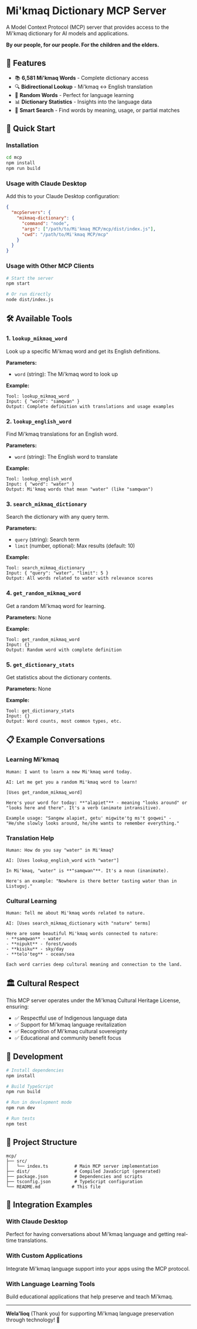 # Mi'kmaq Dictionary MCP Server

A Model Context Protocol (MCP) server that provides access to the Mi'kmaq dictionary for AI models and applications.

**By our people, for our people. For the children and the elders.**

## 🌟 Features

- 📚 **6,581 Mi'kmaq Words** - Complete dictionary access
- 🔍 **Bidirectional Lookup** - Mi'kmaq ↔ English translation
- 🎲 **Random Words** - Perfect for language learning
- 📊 **Dictionary Statistics** - Insights into the language data
- 🔎 **Smart Search** - Find words by meaning, usage, or partial matches

## 🚀 Quick Start

### Installation

```bash
cd mcp
npm install
npm run build
```

### Usage with Claude Desktop

Add this to your Claude Desktop configuration:

```json
{
  "mcpServers": {
    "mikmaq-dictionary": {
      "command": "node",
      "args": ["/path/to/Mi'kmaq MCP/mcp/dist/index.js"],
      "cwd": "/path/to/Mi'kmaq MCP/mcp"
    }
  }
}
```

### Usage with Other MCP Clients

```bash
# Start the server
npm start

# Or run directly
node dist/index.js
```

## 🛠️ Available Tools

### 1. `lookup_mikmaq_word`
Look up a specific Mi'kmaq word and get its English definitions.

**Parameters:**
- `word` (string): The Mi'kmaq word to look up

**Example:**
```
Tool: lookup_mikmaq_word
Input: { "word": "samqwan" }
Output: Complete definition with translations and usage examples
```

### 2. `lookup_english_word`
Find Mi'kmaq translations for an English word.

**Parameters:**
- `word` (string): The English word to translate

**Example:**
```
Tool: lookup_english_word  
Input: { "word": "water" }
Output: Mi'kmaq words that mean "water" (like "samqwan")
```

### 3. `search_mikmaq_dictionary`
Search the dictionary with any query term.

**Parameters:**
- `query` (string): Search term
- `limit` (number, optional): Max results (default: 10)

**Example:**
```
Tool: search_mikmaq_dictionary
Input: { "query": "water", "limit": 5 }
Output: All words related to water with relevance scores
```

### 4. `get_random_mikmaq_word`
Get a random Mi'kmaq word for learning.

**Parameters:** None

**Example:**
```
Tool: get_random_mikmaq_word
Input: {}
Output: Random word with complete definition
```

### 5. `get_dictionary_stats`
Get statistics about the dictionary contents.

**Parameters:** None

**Example:**
```
Tool: get_dictionary_stats
Input: {}
Output: Word counts, most common types, etc.
```

## 📋 Example Conversations

### Learning Mi'kmaq
```
Human: I want to learn a new Mi'kmaq word today.

AI: Let me get you a random Mi'kmaq word to learn!

[Uses get_random_mikmaq_word]

Here's your word for today: **"alapiet"** - meaning "looks around" or "looks here and there". It's a verb (animate intransitive).

Example usage: "Sangew alapiet, getu' migwite'tg ms't goqwei" - "He/she slowly looks around, he/she wants to remember everything."
```

### Translation Help
```
Human: How do you say "water" in Mi'kmaq?

AI: [Uses lookup_english_word with "water"]

In Mi'kmaq, "water" is **"samqwan"**. It's a noun (inanimate). 

Here's an example: "Nowhere is there better tasting water than in Listuguj."
```

### Cultural Learning
```
Human: Tell me about Mi'kmaq words related to nature.

AI: [Uses search_mikmaq_dictionary with "nature" terms]

Here are some beautiful Mi'kmaq words connected to nature:
- **samqwan** - water
- **nipukt** - forest/woods  
- **kisiku** - sky/day
- **telo'teg** - ocean/sea

Each word carries deep cultural meaning and connection to the land.
```

## 🏛️ Cultural Respect

This MCP server operates under the Mi'kmaq Cultural Heritage License, ensuring:

- ✅ Respectful use of Indigenous language data
- ✅ Support for Mi'kmaq language revitalization
- ✅ Recognition of Mi'kmaq cultural sovereignty
- ✅ Educational and community benefit focus

## 🔧 Development

```bash
# Install dependencies
npm install

# Build TypeScript
npm run build

# Run in development mode
npm run dev

# Run tests
npm test
```

## 📁 Project Structure

```
mcp/
├── src/
│   └── index.ts          # Main MCP server implementation
├── dist/                 # Compiled JavaScript (generated)
├── package.json          # Dependencies and scripts
├── tsconfig.json         # TypeScript configuration
└── README.md            # This file
```

## 🤝 Integration Examples

### With Claude Desktop
Perfect for having conversations about Mi'kmaq language and getting real-time translations.

### With Custom Applications
Integrate Mi'kmaq language support into your apps using the MCP protocol.

### With Language Learning Tools
Build educational applications that help preserve and teach Mi'kmaq.

---

**Wela'lioq** (Thank you) for supporting Mi'kmaq language preservation through technology! 🙏

